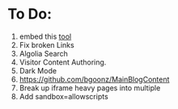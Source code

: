 # To Do:

1.    embed this [tool](https://bgoonz.github.io/html-2-md-converter/)
2.    Fix broken Links
3.    Algolia Search
4.    Visitor Content Authoring.
5.    Dark Mode
6.    https://github.com/bgoonz/MainBlogContent
7.    Break up iframe heavy pages into multiple
8.    Add sandbox=allowscripts

